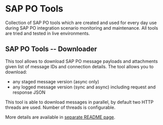 # SAP PO Tools

Collection of SAP PO tools which are created and used for every day use during SAP PO integration scenario monitoring and maintenance. All tools are tried and tested in live environments.

## SAP PO Tools -- Downloader

This tool allows to download SAP PO message payloads and attachments given list of message IDs and connection details. The tool allows you to download:

- any staged message version (async only)
- any logged message version (sync and async) including request and response JSON

This tool is able to download messages in parallel, by default two HTTP threads are used. Number of threads is configurable.

More details are available in [separate README page](/downloader/README.md).
